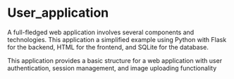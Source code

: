 # User_application
A full-fledged web application involves several components and technologies. This application a simplified example using Python with Flask for the backend, HTML for the frontend, and SQLite for the database.

This application provides a basic structure for a web application with user authentication, session management, and image uploading functionality
